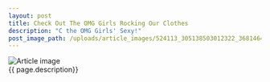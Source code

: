```yaml
---
layout: post
title: Check Out The OMG Girls Rocking Our Clothes
description: "C the OMG Girls' Sexy!"
post_image_path: /uploads/article_images/524113_305138503012322_3681464019636356450_n.jpg
---
```

<img src="{{ page.post_image_path }}" alt="Article image" /><br>
{{ page.description}}